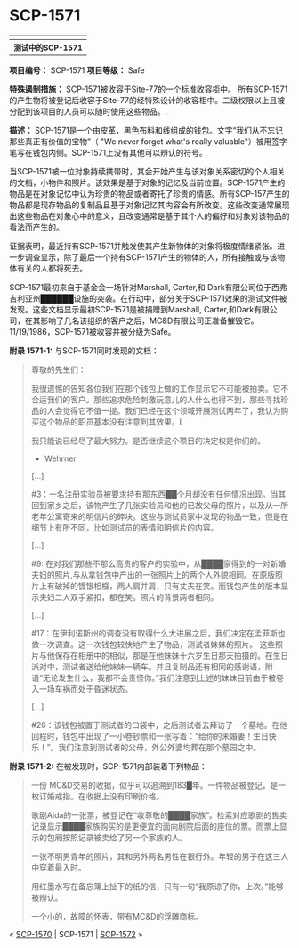 # SCP-1571
                        



<table class='wiki-content-table'>
 <tr>
  <td colspan='2'
      rowspan='1' />
 </tr>
 <tr>
  <th colspan='2'
      rowspan='1'>
   <sup>&#27979;&#35797;&#20013;&#30340;SCP-1571</sup>
  </th>
 </tr>
</table>


**项目编号：** SCP-1571
**项目等级：** Safe

**特殊遏制措施：** SCP-1571被收容于Site-77的一个标准收容柜中。 所有SCP-1571的产生物将被登记后收容于Site-77的经特殊设计的收容柜中。二级权限以上且被分配到该项目的人员可以随时使用这些物品。.

**描述：** SCP-1571是一个由皮革，黑色布料和线组成的钱包。文字“我们从不忘记那些真正有价值的宝物”（ "We never forget what's really valuable"）被用签字笔写在钱包内侧。SCP-1571上没有其他可以辨认的符号。

当SCP-1571被一位对象持续携带时，其会开始产生与该对象关系密切的个人相关的文档，小物件和照片。该效果是基于对象的记忆及当前位置。SCP-1571产生的物品是在对象记忆中认为珍贵的物品或者寄托了珍贵的情感。所有SCP-157产生的物品都是现存物品的复制品且基于对象记忆其内容会有所改变。这些改变通常展现出这些物品在对象心中的意义，且改变通常是基于其个人的偏好和对象对该物品的看法而产生的。

证据表明，最近持有SCP-1571并触发使其产生新物体的对象将极度情绪紧张。进一步调查显示，除了最后一个持有SCP-1571产生的物体的人，所有接触或与该物体有关的人都将死去。

SCP-1571最初来自于基金会一场针对Marshall, Carter,和 Dark有限公司位于西弗吉利亚州██████设施的突袭。在行动中，部分关于SCP-1571效果的测试文件被发现。这些文档显示最初SCP-1571是被捐赠到Marshall, Carter,和Dark有限公司，在其影响了几名该组织的客户之后，MC&D有限公司正准备摧毁它。11/19/1986，SCP-1571被收容并被分级为Safe。

**附录 1571-1:**  与SCP-1571同时发现的文档：


> 尊敬的先生们：
> 
> 我很遗憾的告知各位我们在那个钱包上做的工作显示它不可能被拍卖。它不合适我们的客户。那些追求危险刺激玩意儿的人什么也得不到，那些寻找珍品的人会觉得它不值一提。我们已经在这个领域开展测试两年了，我认为购买这个物品的职员基本没有注意到其效果。I
> 
> 我只能说已经尽了最大努力。是否继续这个项目的决定权是你们的。
> 
> - Wehrner
> 
> […]
> 
> #3：一名注册实验员被要求持有那东西██个月却没有任何情况出现。当其回到家乡之后，该物产生了几张实验员和他的已故父母的照片，以及从一所老年公寓寄来的明信片的碎块。这些与测试员家中发现的物品一致，但是在细节上有所不同，比如测试员的表情和明信片的内容。
> 
> […]
> 
> #9: 在对我们那些不那么高贵的客户的实验中，从████家得到的一对新婚夫妇的照片,与从拿钱包中产出的一张照片上的两个人外貌相同。在原版照片上有破掉的镀银相框，两人肩并肩，只有丈夫在笑。而钱包产生的版本显示夫妇二人双手紧扣，都在笑。照片的背景两者相同。
> 
> […]
> 
> #17：在伊利诺斯州的调查没有取得什么大进展之后，我们决定在孟菲斯也做一次调查。这一次钱包较快地产生了物品，测试者妹妹的照片。 这些照片与他保存在相册中的相似，那是在他妹妹十六岁生日那天拍摄的。在生日派对中，测试者送给他妹妹一辆车。并且复制品还有相同的感谢语，附语“无论发生什么，我都不会责怪你。”我们注意到上述的妹妹目前由于被卷入一场车祸而处于昏迷状态。
> 
> […]
> 
> #26：该钱包被置于测试者的口袋中，之后测试者去拜访了一个墓地。在他回程时，钱包中出现了一小卷钞票和一张写着：“给你的未婚妻！生日快乐！”。我们注意到测试者的父母，外公外婆均葬在那个墓园之中。
> 

**附录 1571-2:** 在被发现时，SCP-1571内部装着下列物品：


> 一份 MC&D交易的收据，似乎可以追溯到183█年。一件物品被登记，是一枚订婚戒指。在收据上没有印刷价格。
> 
> 歌剧Aida的一张票，被登记在“收尊敬的████家族”。检索对应歌剧的售卖记录显示████家族购买的是更便宜的面向剧院后面的座位的票。而票上显示的包厢按照记录被卖给了另一个家族的人。
> 
> 一张不明男青年的照片，其和另外两名男性在银行外。年轻的男子在这三人中穿着最入时。
> 
> 用红墨水写在备忘簿上扯下的纸的信，只有一句“我原谅了你，上次。”能够被辨认。
> 
> 一个小的，故障的怀表，带有MC&D的浮雕商标。
> 



« [SCP-1570](/scp-1570) | SCP-1571 | [SCP-1572](/scp-1572) »





                    
